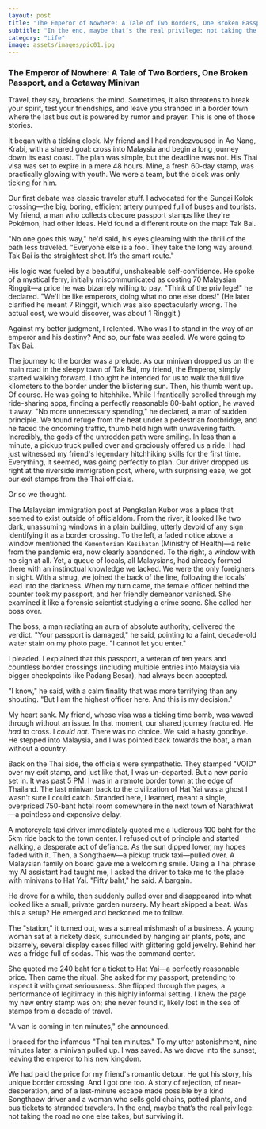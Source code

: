 ```yaml
---
layout: post
title: "The Emperor of Nowhere: A Tale of Two Borders, One Broken Passport, and a Getaway Minivan"
subtitle: "In the end, maybe that’s the real privilege: not taking the road no one else takes, but surviving it."
category: "Life"
image: assets/images/pic01.jpg
---
```


### **The Emperor of Nowhere: A Tale of Two Borders, One Broken Passport, and a Getaway Minivan**

Travel, they say, broadens the mind. Sometimes, it also threatens to break your spirit, test your friendships, and leave you stranded in a border town where the last bus out is powered by rumor and prayer. This is one of those stories.

It began with a ticking clock. My friend and I had rendezvoused in Ao Nang, Krabi, with a shared goal: cross into Malaysia and begin a long journey down its east coast. The plan was simple, but the deadline was not. His Thai visa was set to expire in a mere 48 hours. Mine, a fresh 60-day stamp, was practically glowing with youth. We were a team, but the clock was only ticking for him.

Our first debate was classic traveler stuff. I advocated for the Sungai Kolok crossing—the big, boring, efficient artery pumped full of buses and tourists. My friend, a man who collects obscure passport stamps like they're Pokémon, had other ideas. He’d found a different route on the map: Tak Bai.

"No one goes this way," he'd said, his eyes gleaming with the thrill of the path less traveled. "Everyone else is a fool. They take the long way around. Tak Bai is the straightest shot. It’s the smart route."

His logic was fueled by a beautiful, unshakeable self-confidence. He spoke of a mystical ferry, initially miscommunicated as costing 70 Malaysian Ringgit—a price he was bizarrely willing to pay. "Think of the privilege!" he declared. "We'll be like emperors, doing what no one else does!" (He later clarified he meant 7 Ringgit, which was also spectacularly wrong. The actual cost, we would discover, was about 1 Ringgit.)

Against my better judgment, I relented. Who was I to stand in the way of an emperor and his destiny? And so, our fate was sealed. We were going to Tak Bai.

The journey to the border was a prelude. As our minivan dropped us on the main road in the sleepy town of Tak Bai, my friend, the Emperor, simply started walking forward. I thought he intended for us to walk the full five kilometers to the border under the blistering sun. Then, his thumb went up. Of course. He was going to hitchhike. While I frantically scrolled through my ride-sharing apps, finding a perfectly reasonable 80-baht option, he waved it away. "No more unnecessary spending," he declared, a man of sudden principle. We found refuge from the heat under a pedestrian footbridge, and he faced the oncoming traffic, thumb held high with unwavering faith. Incredibly, the gods of the untrodden path were smiling. In less than a minute, a pickup truck pulled over and graciously offered us a ride. I had just witnessed my friend's legendary hitchhiking skills for the first time. Everything, it seemed, was going perfectly to plan. Our driver dropped us right at the riverside immigration post, where, with surprising ease, we got our exit stamps from the Thai officials.

Or so we thought.

The Malaysian immigration post at Pengkalan Kubor was a place that seemed to exist outside of officialdom. From the river, it looked like two dark, unassuming windows in a plain building, utterly devoid of any sign identifying it as a border crossing. To the left, a faded notice above a window mentioned the `Kementerian Kesihatan` (Ministry of Health)—a relic from the pandemic era, now clearly abandoned. To the right, a window with no sign at all. Yet, a queue of locals, all Malaysians, had already formed there with an instinctual knowledge we lacked. We were the only foreigners in sight. With a shrug, we joined the back of the line, following the locals' lead into the darkness. When my turn came, the female officer behind the counter took my passport, and her friendly demeanor vanished. She examined it like a forensic scientist studying a crime scene. She called her boss over.

The boss, a man radiating an aura of absolute authority, delivered the verdict. "Your passport is damaged," he said, pointing to a faint, decade-old water stain on my photo page. "I cannot let you enter."

I pleaded. I explained that this passport, a veteran of ten years and countless border crossings (including multiple entries into Malaysia via bigger checkpoints like Padang Besar), had always been accepted.

"I know," he said, with a calm finality that was more terrifying than any shouting. "But I am the highest officer here. And this is my decision."

My heart sank. My friend, whose visa was a ticking time bomb, was waved through without an issue. In that moment, our shared journey fractured. He *had* to cross. I *could not*. There was no choice. We said a hasty goodbye. He stepped into Malaysia, and I was pointed back towards the boat, a man without a country.

Back on the Thai side, the officials were sympathetic. They stamped "VOID" over my exit stamp, and just like that, I was un-departed. But a new panic set in. It was past 5 PM. I was in a remote border town at the edge of Thailand. The last minivan back to the civilization of Hat Yai was a ghost I wasn't sure I could catch. Stranded here, I learned, meant a single, overpriced 750-baht hotel room somewhere in the next town of Narathiwat—a pointless and expensive delay.

A motorcycle taxi driver immediately quoted me a ludicrous 100 baht for the 5km ride back to the town center. I refused out of principle and started walking, a desperate act of defiance. As the sun dipped lower, my hopes faded with it. Then, a Songthaew—a pickup truck taxi—pulled over. A Malaysian family on board gave me a welcoming smile. Using a Thai phrase my AI assistant had taught me, I asked the driver to take me to the place with minivans to Hat Yai. "Fifty baht," he said. A bargain.

He drove for a while, then suddenly pulled over and disappeared into what looked like a small, private garden nursery. My heart skipped a beat. Was this a setup? He emerged and beckoned me to follow.

The "station," it turned out, was a surreal mishmash of a business. A young woman sat at a rickety desk, surrounded by hanging air plants, pots, and bizarrely, several display cases filled with glittering gold jewelry. Behind her was a fridge full of sodas. This was the command center.

She quoted me 240 baht for a ticket to Hat Yai—a perfectly reasonable price. Then came the ritual. She asked for my passport, pretending to inspect it with great seriousness. She flipped through the pages, a performance of legitimacy in this highly informal setting. I knew the page my new entry stamp was on; she never found it, likely lost in the sea of stamps from a decade of travel.

"A van is coming in ten minutes," she announced.

I braced for the infamous "Thai ten minutes." To my utter astonishment, nine minutes later, a minivan pulled up. I was saved. As we drove into the sunset, leaving the emperor to his new kingdom.

We had paid the price for my friend's romantic detour. He got his story, his unique border crossing. And I got one too. A story of rejection, of near-desperation, and of a last-minute escape made possible by a kind Songthaew driver and a woman who sells gold chains, potted plants, and bus tickets to stranded travelers. In the end, maybe that’s the real privilege: not taking the road no one else takes, but surviving it.
